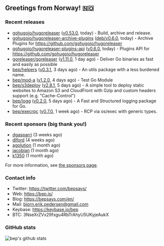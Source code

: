 ## Greetings from Norway! 🇳🇴

### Recent releases
- [gohugoio/hugoreleaser](https://github.com/gohugoio/hugoreleaser) ([v0.53.0](https://github.com/gohugoio/hugoreleaser/releases/tag/v0.53.0), today) - Build, archive and release. 
- [gohugoio/hugoreleaser-archive-plugins](https://github.com/gohugoio/hugoreleaser-archive-plugins) ([deb/v0.6.0](https://github.com/gohugoio/hugoreleaser-archive-plugins/releases/tag/deb%2Fv0.6.0), today) - Archive Plugins for https://github.com/gohugoio/hugoreleaser
- [gohugoio/hugoreleaser-plugins-api](https://github.com/gohugoio/hugoreleaser-plugins-api) ([v0.6.0](https://github.com/gohugoio/hugoreleaser-plugins-api/releases/tag/v0.6.0), today) - Plugins API for https://github.com/gohugoio/hugoreleaser
- [goreleaser/goreleaser](https://github.com/goreleaser/goreleaser) ([v1.11.0](https://github.com/goreleaser/goreleaser/releases/tag/v1.11.0), 1 day ago) - Deliver Go binaries as fast and easily as possible
- [bep/helpers](https://github.com/bep/helpers) ([v0.3.1](https://github.com/bep/helpers/releases/tag/v0.3.1), 3 days ago) - An utils package with a less burdened name.
- [bep/mod-a](https://github.com/bep/mod-a) ([v1.2.0](https://github.com/bep/mod-a/releases/tag/v1.2.0), 4 days ago) - Test Go Module
- [bep/s3deploy](https://github.com/bep/s3deploy) ([v2.8.1](https://github.com/bep/s3deploy/releases/tag/v2.8.1), 5 days ago) - A simple tool to deploy static websites to Amazon S3 and CloudFront with Gzip and custom headers support (e.g. &#34;Cache-Control&#34;)
- [bep/logg](https://github.com/bep/logg) ([v0.2.0](https://github.com/bep/logg/releases/tag/v0.2.0), 5 days ago) - A Fast and Structured logging package for Go.
- [bep/execrpc](https://github.com/bep/execrpc) ([v0.7.0](https://github.com/bep/execrpc/releases/tag/v0.7.0), 1 week ago) - RCP via os/exec with generic types.


### Recent sponsors (big thank you!)

- [dgasparri](https://github.com/dgasparri) (3 weeks ago)
- [dlford](https://github.com/dlford) (4 weeks ago)
- [agolution](https://github.com/agolution) (1 month ago)
- [jacobian](https://github.com/jacobian) (1 month ago)
- [k1350](https://github.com/k1350) (1 month ago)

For more information, see [the sponsors page](https://github.com/sponsors/bep/).

### Contact info
- Twitter: https://twitter.com/bepsays/
- Web: https://bep.is/
- Blog: https://bepsays.com/en/
- Mail: bjorn.erik.pedersen@gmail.com
- Keybase: https://keybase.io/bep
- BTC: 3NseXrZVx29fxgu4RbTrAhyU5UKyjeAukX


### GitHub stats
![bep's github stats](https://github-readme-stats.vercel.app/api?username=bep&count_private=true&hide_title=true)

